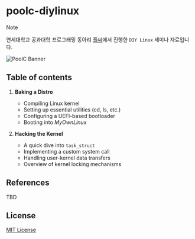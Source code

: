 # poolc-diylinux

> [!NOTE]
> 연세대학교 공과대학 프로그래밍 동아리 [풀씨](https://poolc.org/)에서 진행한 `DIY Linux` 세미나 자료입니다.

![PoolC Banner](https://poolc.org/assets/main-banner-DAW2HCpy.png)

## Table of contents

1. **Baking a Distro**

   - Compiling Linux kernel
   - Setting up essential utilities (cd, ls, etc.)
   - Configuring a UEFI-based bootloader
   - Booting into _MyOwnLinux_

2. **Hacking the Kernel**

   - A quick dive into `task_struct`
   - Implementing a custom system call
   - Handling user-kernel data transfers
   - Overview of kernel locking mechanisms

## References

TBD

## License

[MIT License](LICENSE)
